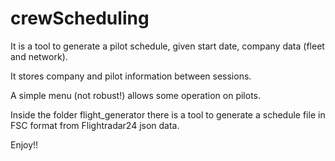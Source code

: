 # crewScheduling

It is a tool to generate a pilot schedule, given start date, 
company data (fleet and network).

It stores company and pilot information between sessions.

A simple menu (not robust!) allows some operation on pilots.

Inside the folder flight_generator there is a tool
to generate a schedule file in FSC format from Flightradar24
json data.

Enjoy!! 